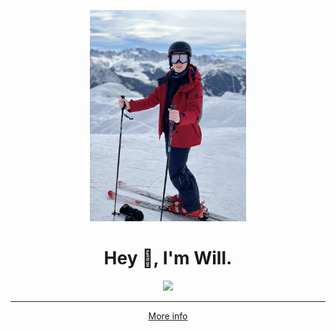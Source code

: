 <div align="center">
<p>
    <img width="250" src="/me.jpg">
</p>
<h1>Hey 👋, I'm Will.</h1>
<img src="https://github-readme-stats.vercel.app/api?username=Ugric&show_icons=true&title_color=ffffff&icon_color=ffffff&text_color=ffffff&bg_color=040404" />
<hr>
    <a href="https://wbell.dev/">More info</a>
</div>
